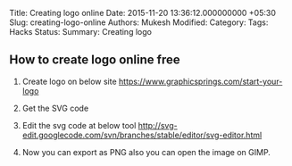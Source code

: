 Title: Creating logo online
Date: 2015-11-20 13:36:12.000000000 +05:30
Slug: creating-logo-online
Authors: Mukesh
Modified: 
Category: 
Tags: Hacks
Status: 
Summary: 
	Creating logo 

## How to create logo online free 


1. Create logo on below site 
https://www.graphicsprings.com/start-your-logo

2. Get the SVG code 

3. Edit the svg code at below tool
http://svg-edit.googlecode.com/svn/branches/stable/editor/svg-editor.html

4. Now you can export as PNG also you can open the image on GIMP. 